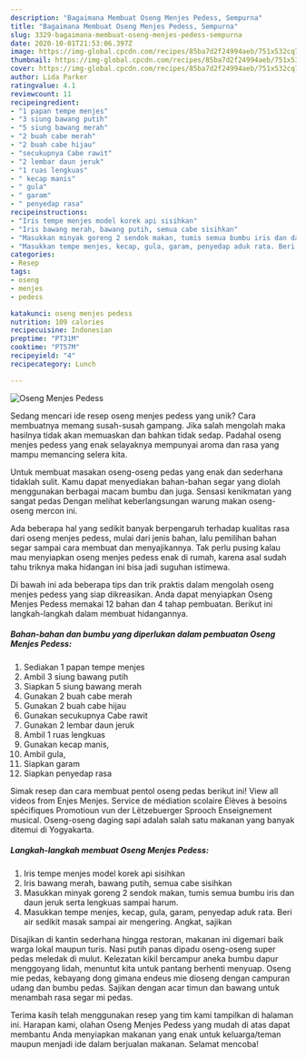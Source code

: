 ```yaml
---
description: "Bagaimana Membuat Oseng Menjes Pedess, Sempurna"
title: "Bagaimana Membuat Oseng Menjes Pedess, Sempurna"
slug: 3329-bagaimana-membuat-oseng-menjes-pedess-sempurna
date: 2020-10-01T21:53:06.397Z
image: https://img-global.cpcdn.com/recipes/85ba7d2f24994aeb/751x532cq70/oseng-menjes-pedess-foto-resep-utama.jpg
thumbnail: https://img-global.cpcdn.com/recipes/85ba7d2f24994aeb/751x532cq70/oseng-menjes-pedess-foto-resep-utama.jpg
cover: https://img-global.cpcdn.com/recipes/85ba7d2f24994aeb/751x532cq70/oseng-menjes-pedess-foto-resep-utama.jpg
author: Lida Parker
ratingvalue: 4.1
reviewcount: 11
recipeingredient:
- "1 papan tempe menjes"
- "3 siung bawang putih"
- "5 siung bawang merah"
- "2 buah cabe merah"
- "2 buah cabe hijau"
- "secukupnya Cabe rawit"
- "2 lembar daun jeruk"
- "1 ruas lengkuas"
- " kecap manis"
- " gula"
- " garam"
- " penyedap rasa"
recipeinstructions:
- "Iris tempe menjes model korek api sisihkan"
- "Iris bawang merah, bawang putih, semua cabe sisihkan"
- "Masukkan minyak goreng 2 sendok makan, tumis semua bumbu iris dan daun jeruk serta lengkuas sampai harum."
- "Masukkan tempe menjes, kecap, gula, garam, penyedap aduk rata. Beri air sedikit masak sampai air mengering. Angkat, sajikan"
categories:
- Resep
tags:
- oseng
- menjes
- pedess

katakunci: oseng menjes pedess 
nutrition: 109 calories
recipecuisine: Indonesian
preptime: "PT31M"
cooktime: "PT57M"
recipeyield: "4"
recipecategory: Lunch

---
```



![Oseng Menjes Pedess](https://img-global.cpcdn.com/recipes/85ba7d2f24994aeb/751x532cq70/oseng-menjes-pedess-foto-resep-utama.jpg)

Sedang mencari ide resep oseng menjes pedess yang unik? Cara membuatnya memang susah-susah gampang. Jika salah mengolah maka hasilnya tidak akan memuaskan dan bahkan tidak sedap. Padahal oseng menjes pedess yang enak selayaknya mempunyai aroma dan rasa yang mampu memancing selera kita.

Untuk membuat masakan oseng-oseng pedas yang enak dan sederhana tidaklah sulit. Kamu dapat menyediakan bahan-bahan segar yang diolah menggunakan berbagai macam bumbu dan juga. Sensasi kenikmatan yang sangat pedas Dengan melihat keberlangsungan warung makan oseng-oseng mercon ini.

Ada beberapa hal yang sedikit banyak berpengaruh terhadap kualitas rasa dari oseng menjes pedess, mulai dari jenis bahan, lalu pemilihan bahan segar sampai cara membuat dan menyajikannya. Tak perlu pusing kalau mau menyiapkan oseng menjes pedess enak di rumah, karena asal sudah tahu triknya maka hidangan ini bisa jadi suguhan istimewa.


Di bawah ini ada beberapa tips dan trik praktis dalam mengolah oseng menjes pedess yang siap dikreasikan. Anda dapat menyiapkan Oseng Menjes Pedess memakai 12 bahan dan 4 tahap pembuatan. Berikut ini langkah-langkah dalam membuat hidangannya.

<!--inarticleads1-->

##### Bahan-bahan dan bumbu yang diperlukan dalam pembuatan Oseng Menjes Pedess:

1. Sediakan 1 papan tempe menjes
1. Ambil 3 siung bawang putih
1. Siapkan 5 siung bawang merah
1. Gunakan 2 buah cabe merah
1. Gunakan 2 buah cabe hijau
1. Gunakan secukupnya Cabe rawit
1. Gunakan 2 lembar daun jeruk
1. Ambil 1 ruas lengkuas
1. Gunakan  kecap manis,
1. Ambil  gula,
1. Siapkan  garam
1. Siapkan  penyedap rasa


Simak resep dan cara membuat pentol oseng pedas berikut ini! View all videos from Enjes Menjes. Service de médiation scolaire Élèves à besoins spécifiques Promotioun vun der Lëtzebuerger Sprooch Enseignement musical. Oseng-oseng daging sapi adalah salah satu makanan yang banyak ditemui di Yogyakarta. 

<!--inarticleads2-->

##### Langkah-langkah membuat Oseng Menjes Pedess:

1. Iris tempe menjes model korek api sisihkan
1. Iris bawang merah, bawang putih, semua cabe sisihkan
1. Masukkan minyak goreng 2 sendok makan, tumis semua bumbu iris dan daun jeruk serta lengkuas sampai harum.
1. Masukkan tempe menjes, kecap, gula, garam, penyedap aduk rata. Beri air sedikit masak sampai air mengering. Angkat, sajikan


Disajikan di kantin sederhana hingga restoran, makanan ini digemari baik warga lokal maupun turis. Nasi putih panas dipadu oseng-oseng super pedas meledak di mulut. Kelezatan kikil bercampur aneka bumbu dapur menggoyang lidah, menuntut kita untuk pantang berhenti menyuap. Oseng mie pedas, kebayang dong gimana endeus mie dioseng dengan campuran udang dan bumbu pedas. Sajikan dengan acar timun dan bawang untuk menambah rasa segar mi pedas. 

Terima kasih telah menggunakan resep yang tim kami tampilkan di halaman ini. Harapan kami, olahan Oseng Menjes Pedess yang mudah di atas dapat membantu Anda menyiapkan makanan yang enak untuk keluarga/teman maupun menjadi ide dalam berjualan makanan. Selamat mencoba!

